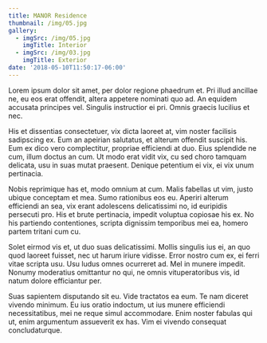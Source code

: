 ```yaml
---
title: MANOR Residence
thumbnail: /img/05.jpg
gallery:
  - imgSrc: /img/05.jpg
    imgTitle: Interior
  - imgSrc: /img/03.jpg
    imgTitle: Exterior
date: '2018-05-10T11:50:17-06:00'
---
```

Lorem ipsum dolor sit amet, per dolor regione phaedrum et. Pri illud ancillae ne, eu eos erat offendit, altera appetere nominati quo ad. An equidem accusata principes vel. Singulis instructior ei pri. Omnis graecis lucilius et nec.



His et dissentias consectetuer, vix dicta laoreet at, vim noster facilisis sadipscing ex. Eum an apeirian salutatus, et alterum offendit suscipit his. Eum ex dico vero complectitur, propriae efficiendi at duo. Eius splendide ne cum, illum doctus an cum. Ut modo erat vidit vix, cu sed choro tamquam delicata, usu in suas mutat praesent. Denique petentium ei vix, ei vix unum pertinacia.



Nobis reprimique has et, modo omnium at cum. Malis fabellas ut vim, justo ubique conceptam et mea. Sumo rationibus eos eu. Aperiri alterum efficiendi an sea, vix erant adolescens delicatissimi no, id euripidis persecuti pro. His et brute pertinacia, impedit voluptua copiosae his ex. No his partiendo contentiones, scripta dignissim temporibus mei ea, homero partem tritani cum cu.



Solet eirmod vis et, ut duo suas delicatissimi. Mollis singulis ius ei, an quo quod laoreet fuisset, nec ut harum iriure vidisse. Error nostro cum ex, ei ferri vitae scripta usu. Usu ludus omnes ocurreret ad. Mel in munere impedit. Nonumy moderatius omittantur no qui, ne omnis vituperatoribus vis, id natum dolore efficiantur per.



Suas sapientem disputando sit eu. Vide tractatos ea eum. Te nam diceret vivendo minimum. Eu ius oratio indoctum, ut ius munere efficiendi necessitatibus, mei ne reque simul accommodare. Enim noster fabulas qui ut, enim argumentum assueverit ex has. Vim ei vivendo consequat concludaturque.
